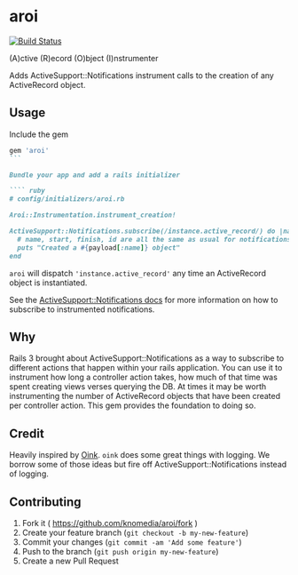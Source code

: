 # aroi

[![Build Status](https://travis-ci.org/knomedia/aroi.svg)](https://travis-ci.org/knomedia/aroi)

(A)ctive (R)ecord (O)bject (I)nstrumenter

Adds ActiveSupport::Notifications instrument calls to the creation of any
ActiveRecord object.

## Usage

Include the gem

```` ruby
gem 'aroi'
```

Bundle your app and add a rails initializer

```` ruby
# config/initializers/aroi.rb

Aroi::Instrumentation.instrument_creation!

ActiveSupport::Notifications.subscribe(/instance.active_record/) do |name, start, finish, id, payload|
  # name, start, finish, id are all the same as usual for notifications
  puts "Created a #{payload[:name]} object"
end
````

`aroi` will dispatch `'instance.active_record'` any time an ActiveRecord object is instantiated.

See the [ActiveSupport::Notifications
docs](http://api.rubyonrails.org/classes/ActiveSupport/Notifications.html) for
more information on how to subscribe to instrumented notifications.


## Why

Rails 3 brought about ActiveSupport::Notifications as a way to subscribe to
different actions that happen within your rails application. You can use it to
instrument how long a controller action takes, how much of that time was spent
creating views verses querying the DB. At times it may be worth instrumenting
the number of ActiveRecord objects that have been created per controller
action. This gem provides the foundation to doing so.


## Credit

Heavily inspired by [Oink](https://github.com/noahd1/oink). `oink` does some
great things with logging. We borrow some of those ideas but fire off
ActiveSupport::Notifications instead of logging.


## Contributing

1. Fork it ( https://github.com/knomedia/aroi/fork )
2. Create your feature branch (`git checkout -b my-new-feature`)
3. Commit your changes (`git commit -am 'Add some feature'`)
4. Push to the branch (`git push origin my-new-feature`)
5. Create a new Pull Request
